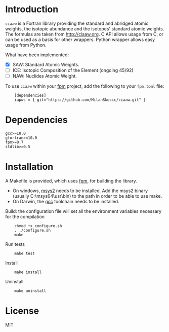 # Introduction

`ciaaw` is a  Fortran library providing the standard and abridged atomic weights, 
the isotopic abundance and the isotopes' standard atomic weights.
The formulas are taken from http://ciaaw.org. 
C API allows usage from C, or can be used as a basis for other wrappers.
Python wrapper allows easy usage from Python.

What have been implemented:

- [x] SAW: Standard Atomic Weights.
- [ ] ICE: Isotopic Composition of the Element (ongoing 45/92)
- [ ] NAW: Nuclides Atomic Weight.

To use `ciaaw` within your [fpm](https://github.com/fortran-lang/fpm) project,
add the following to your `fpm.toml` file:

```
    [dependencies]
    iapws = { git="https://github.com/MilanSkocic/ciaaw.git" }
```


# Dependencies

```
gcc>=10.0
gfortran>=10.0
fpm>=0.7
stdlib>=0.5
```

# Installation

A Makefile is provided, which uses [fpm](https://fpm.fortran-lang.org), for building the library.

* On windows, [msys2](https://www.msys2.org) needs to be installed. 
  Add the msys2 binary (usually C:\\msys64\\usr\\bin) to the path in order to be able to use make.
* On Darwin, the [gcc](https://formulae.brew.sh/formula/gcc) toolchain needs to be installed.

Build: the configuration file will set all the environment variables necessary for the compilation

```
    chmod +x configure.sh
    . ./configure.sh
    make
```

Run tests

```
    make test
```


Install

```
    make install
```

Uninstall

```
    make uninstall
```




# License

MIT
